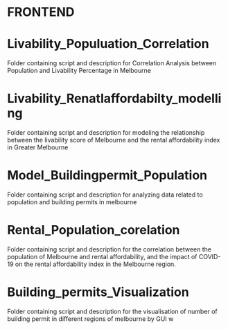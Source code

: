 # FRONTEND


# Livability_Populuation_Correlation
Folder containing script and description for Correlation Analysis between Population and Livability Percentage in Melbourne

# Livability_Renatlaffordabilty_modelling
Folder containing script and description for modeling the relationship between the livability score of Melbourne and the rental affordability index in Greater Melbourne

# Model_Buildingpermit_Population
Folder containing script and description for analyzing data related to population and building permits in melbourne

# Rental_Population_corelation
 Folder containing script and description for the correlation between the population of Melbourne and rental affordability, and the impact of COVID-19 on the rental affordability index in the Melbourne region. 

# Building_permits_Visualization
 Folder containing script and description for the visualisation  of number of building permit in different regions of melbourne by GUI w



